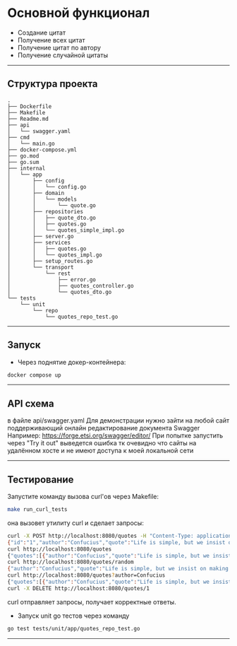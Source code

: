 
# Основной функционал

* Создание цитат 
* Получение всех цитат
* Получение цитат по автору
* Получение случайной цитаты

---

## Структура проекта

```plaintext
.
├── Dockerfile
├── Makefile
├── Readme.md
├── api
│   └── swagger.yaml
├── cmd
│   └── main.go
├── docker-compose.yml
├── go.mod
├── go.sum
├── internal
│   └── app
│       ├── config
│       │   └── config.go
│       ├── domain
│       │   └── models
│       │       └── quote.go
│       ├── repositories
│       │   ├── quote_dto.go
│       │   ├── quotes.go
│       │   └── quotes_simple_impl.go
│       ├── server.go
│       ├── services
│       │   ├── quotes.go
│       │   └── quotes_impl.go
│       ├── setup_routes.go
│       └── transport
│           └── rest
│               ├── error.go
│               ├── quotes_controller.go
│               └── quotes_dto.go
└── tests
    └── unit
        └── repo
            └── quotes_repo_test.go
```

---

## Запуск 
* Через поднятие докер-контейнера:
```bash
docker compose up
```

---

## API схема

в файле api/swagger.yaml
Для демонстрации нужно зайти на любой сайт поддерживающий онлайн редактирование документа Swagger
Например: https://forge.etsi.org/swagger/editor/
При попытке запустить через "Try it out" выведется ошибка тк очевидно что сайты на удалённом хосте и не имеют доступа к моей локальной сети

---

## Тестирование

Запустите команду вызова curl'ов через Makefile:
```bash
make run_curl_tests
```
она вызовет утилиту curl и сделает запросы:

```bash
curl -X POST http://localhost:8080/quotes -H "Content-Type: application/json" -d '{"author":"Confucius", "quote":"Life is simple, but we insist on making it complicated."}'
{"id":"1","author":"Confucius","quote":"Life is simple, but we insist on making it complicated."}
curl http://localhost:8080/quotes
{"quotes":[{"author":"Confucius","quote":"Life is simple, but we insist on making it complicated."}]}
curl http://localhost:8080/quotes/random
{"author":"Confucius","quote":"Life is simple, but we insist on making it complicated."}
curl http://localhost:8080/quotes?author=Confucius
{"quotes":[{"author":"Confucius","quote":"Life is simple, but we insist on making it complicated."}]}
curl -X DELETE http://localhost:8080/quotes/1
```

curl отправляет запросы, получает корректные ответы.

* Запуск unit go тестов через команду
```bash
go test tests/unit/app/quotes_repo_test.go
```

---